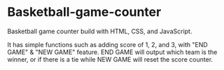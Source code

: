# Basketball-game-counter
Basketball game counter build with HTML, CSS, and JavaScript.

It has simple functions such as adding score of 1, 2, and 3, with "END GAME" & "NEW GAME" feature.
END GAME will output which team is the winner, or if there is a tie while NEW GAME will reset the score counter.
